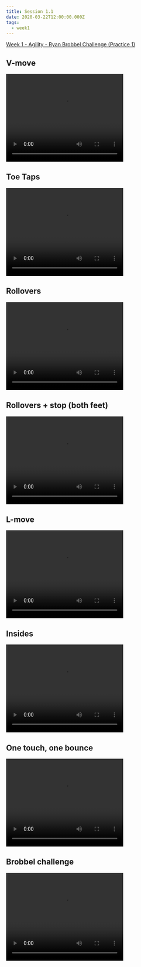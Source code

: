 ```yaml
---
title: Session 1.1
date: 2020-03-22T12:00:00.000Z
tags:
  - week1
---
```

[Week 1 - Agility - Ryan Brobbel Challenge (Practice 1)](https://res.cloudinary.com/jenko/image/upload/v1584980004/tns-lockdown-activities/week1/session1/Week_1_-_Agility_Ryan_Brobbel_Challenge_Practice_1_t4dilr.pdf)

## V-move
<video width="320" height="240" controls>
  <source src="https://res.cloudinary.com/jenko/video/upload/v1584978940/tns-lockdown-activities/week1/session1/v-move_ydn4jj.mp4#t=0.1" type="video/mp4" />
  Your browser does not support the video tag.
</video>

## Toe Taps
<video width="320" height="240" controls>
  <source src="https://res.cloudinary.com/jenko/video/upload/v1584979443/tns-lockdown-activities/week1/session1/toe-taps_xt0nob.mp4#t=0.1" type="video/mp4" />
  Your browser does not support the video tag.
</video>

## Rollovers
<video width="320" height="240" controls>
  <source src="https://res.cloudinary.com/jenko/video/upload/v1584979558/tns-lockdown-activities/week1/session1/rollovers_rpjced.mp4#t=0.1" type="video/mp4" />
  Your browser does not support the video tag.
</video>

## Rollovers + stop (both feet)
<video width="320" height="240" controls>
  <source src="https://res.cloudinary.com/jenko/video/upload/v1584979606/tns-lockdown-activities/week1/session1/rollover-plus-stop_slwc5y.mp4#t=0.1" type="video/mp4" />
  Your browser does not support the video tag.
</video>

## L-move
<video width="320" height="240" controls>
  <source src="https://res.cloudinary.com/jenko/video/upload/v1584979637/tns-lockdown-activities/week1/session1/l-move_royaxp.mp4#t=0.1" type="video/mp4" />
  Your browser does not support the video tag.
</video>

## Insides
<video width="320" height="240" controls>
  <source src="https://res.cloudinary.com/jenko/video/upload/v1584979666/tns-lockdown-activities/week1/session1/insides_l6c2c3.mp4#t=0.1" type="video/mp4" />
  Your browser does not support the video tag.
</video>

## One touch, one bounce
<video width="320" height="240" controls>
  <source src="https://res.cloudinary.com/jenko/video/upload/v1584979744/tns-lockdown-activities/week1/session1/1-touch-1-bounce_tv51s3.mp4#t=0.1" type="video/mp4" />
  Your browser does not support the video tag.
</video>

## Brobbel challenge
<video width="320" height="240" controls>
  <source src="https://res.cloudinary.com/jenko/video/upload/v1584979830/tns-lockdown-activities/week1/session1/brobbel-5-challenge_lxxfij.mp4#t=0.1" type="video/mp4" />
  Your browser does not support the video tag.
</video>
